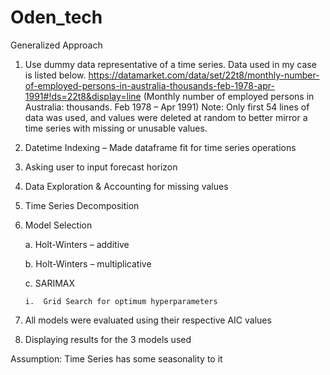 # Oden_tech
Generalized Approach

1)	Use dummy data representative of a time series. Data used in my case is listed below.
https://datamarket.com/data/set/22t8/monthly-number-of-employed-persons-in-australia-thousands-feb-1978-apr-1991#!ds=22t8&display=line
(Monthly number of employed persons in Australia: thousands. Feb 1978 – Apr 1991)
Note: Only first 54 lines of data was used, and values were deleted at random to better mirror a time series with missing  or unusable values.
2)	Datetime Indexing – Made dataframe fit for time series operations
3)	Asking user to input forecast horizon
4)	Data Exploration & Accounting for missing values
5)	Time Series Decomposition
6)	Model Selection

    a.	Holt-Winters – additive	
    
    b.	Holt-Winters – multiplicative 
    
    c.	SARIMAX
    
        i.	Grid Search for optimum hyperparameters
        
7)	All models were evaluated using their respective AIC values
8)	Displaying results for the 3 models used

Assumption: Time Series has some seasonality to it

